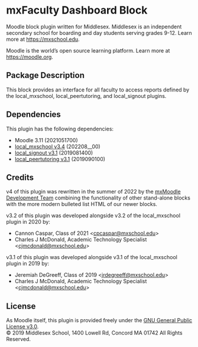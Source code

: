 # mxFaculty Dashboard Block
Moodle block plugin written for Middlesex. Middlesex is an independent secondary school for boarding and day students serving grades 9-12. Learn more at <https://mxschool.edu>.

Moodle is the world’s open source learning platform. Learn more at <https://moodle.org>.

## Package Description
This block provides an interface for all faculty to access reports defined by the local_mxschool, local_peertutoring, and local_signout plugins.

## Dependencies
This plugin has the following dependencies:
- Moodle 3.11 (2021051700)
- [local_mxschool v3.4](/local/mxschool/README.md) (202208__00)
- [local_signout v3.1](/local/signout/README.md) (2019081400)
- [local_peertutoring v3.1](/local/peertutoring/README.md) (2019090100)

## Credits
v4 of this plugin was rewritten in the summer of 2022 by the [mxMoodle Development Team](/docs/ABOUT_US.md) combining the functionality of other stand-alone blocks with the more modern bulleted list HTML of our newer blocks.

v3.2 of this plugin was developed alongside v3.2 of the local_mxschool plugin in 2020 by:
- Cannon Caspar, Class of 2021 \<cpcaspar@mxschool.edu\>
- Charles J McDonald, Academic Technology Specialist \<cjmcdonald@mxschool.edu\>

v3.1 of this plugin was developed alongside v3.1 of the local_mxschool plugin in 2019 by:
- Jeremiah DeGreeff, Class of 2019 \<jrdegreeff@mxschool.edu\>
- Charles J McDonald, Academic Technology Specialist \<cjmcdonald@mxschool.edu\>

## License
As Moodle itself, this plugin is provided freely under the [GNU General Public License v3.0](/COPYING.txt). </br>
© 2019 Middlesex School, 1400 Lowell Rd, Concord MA 01742 All Rights Reserved.
